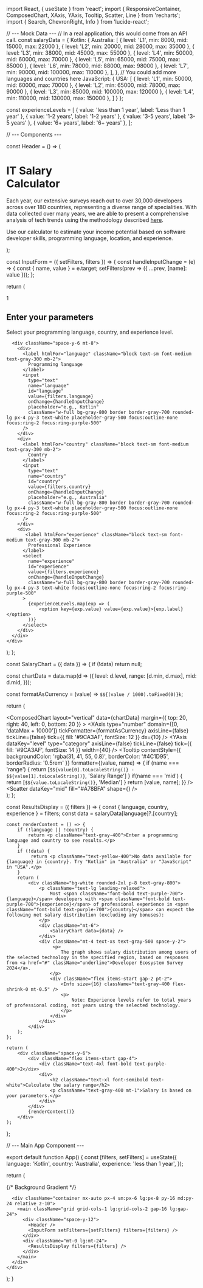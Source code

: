 import React, { useState } from 'react';
import { ResponsiveContainer, ComposedChart, XAxis, YAxis, Tooltip, Scatter, Line } from 'recharts';
import { Search, ChevronRight, Info } from 'lucide-react';

// --- Mock Data ---
// In a real application, this would come from an API call.
const salaryData = {
  Kotlin: {
    Australia: [
      { level: 'L1', min: 8000, mid: 15000, max: 22000 },
      { level: 'L2', min: 20000, mid: 28000, max: 35000 },
      { level: 'L3', min: 38000, mid: 45000, max: 55000 },
      { level: 'L4', min: 50000, mid: 60000, max: 70000 },
      { level: 'L5', min: 65000, mid: 75000, max: 85000 },
      { level: 'L6', min: 78000, mid: 88000, max: 98000 },
      { level: 'L7', min: 90000, mid: 100000, max: 110000 },
    ],
  },
  // You could add more languages and countries here
  JavaScript: {
    USA: [
        { level: 'L1', min: 50000, mid: 60000, max: 70000 },
        { level: 'L2', min: 65000, mid: 78000, max: 90000 },
        { level: 'L3', min: 85000, mid: 100000, max: 120000 },
        { level: 'L4', min: 110000, mid: 130000, max: 150000 },
    ]
  }
};

const experienceLevels = [
    { value: 'less than 1 year', label: 'Less than 1 year' },
    { value: '1-2 years', label: '1-2 years' },
    { value: '3-5 years', label: '3-5 years' },
    { value: '6+ years', label: '6+ years' },
];


// --- Components ---

const Header = () => (
  <div className="relative z-10">
    <h1 className="text-5xl md:text-7xl font-bold text-white tracking-tighter">
      IT Salary<br />Calculator
    </h1>
    <p className="mt-6 text-lg text-gray-300 max-w-xl">
      Each year, our extensive surveys reach out to over 30,000 developers across over 180 countries, representing a diverse range of specialities. With data collected over many years, we are able to present a comprehensive analysis of tech trends using the methodology described <a href="#" className="underline hover:text-white">here</a>.
    </p>
    <p className="mt-6 text-lg text-gray-300 max-w-xl">
      Use our calculator to estimate your income potential based on software developer skills, programming language, location, and experience.
    </p>
  </div>
);

const InputForm = ({ setFilters, filters }) => {
  const handleInputChange = (e) => {
    const { name, value } = e.target;
    setFilters(prev => ({ ...prev, [name]: value }));
  };

  return (
    <div className="bg-gray-900/50 backdrop-blur-sm border border-purple-500/20 rounded-2xl p-8 h-fit">
      <div className="flex items-start gap-4">
        <div className="text-4xl font-bold text-purple-400">1</div>
        <div>
          <h2 className="text-xl font-semibold text-white">Enter your parameters</h2>
          <p className="text-gray-400 mt-1">Select your programming language, country, and experience level.</p>
        </div>
      </div>

      <div className="space-y-6 mt-8">
        <div>
          <label htmlFor="language" className="block text-sm font-medium text-gray-300 mb-2">
            Programming language
          </label>
          <input
            type="text"
            name="language"
            id="language"
            value={filters.language}
            onChange={handleInputChange}
            placeholder="e.g., Kotlin"
            className="w-full bg-gray-800 border border-gray-700 rounded-lg px-4 py-3 text-white placeholder-gray-500 focus:outline-none focus:ring-2 focus:ring-purple-500"
          />
        </div>
        <div>
          <label htmlFor="country" className="block text-sm font-medium text-gray-300 mb-2">
            Country
          </label>
          <input
            type="text"
            name="country"
            id="country"
            value={filters.country}
            onChange={handleInputChange}
            placeholder="e.g., Australia"
            className="w-full bg-gray-800 border border-gray-700 rounded-lg px-4 py-3 text-white placeholder-gray-500 focus:outline-none focus:ring-2 focus:ring-purple-500"
          />
        </div>
        <div>
           <label htmlFor="experience" className="block text-sm font-medium text-gray-300 mb-2">
            Professional Experience
          </label>
          <select 
            name="experience" 
            id="experience" 
            value={filters.experience}
            onChange={handleInputChange}
            className="w-full bg-gray-800 border border-gray-700 rounded-lg px-4 py-3 text-white focus:outline-none focus:ring-2 focus:ring-purple-500"
          >
            {experienceLevels.map(exp => (
                <option key={exp.value} value={exp.value}>{exp.label}</option>
            ))}
          </select>
        </div>
      </div>
    </div>
  );
};

const SalaryChart = ({ data }) => {
  if (!data) return null;

  const chartData = data.map(d => ({
    level: d.level,
    range: [d.min, d.max],
    mid: d.mid,
  }));
  
  const formatAsCurrency = (value) => `$${(value / 1000).toFixed(0)}k`;

  return (
    <div className="w-full h-96">
      <ResponsiveContainer width="100%" height="100%">
        <ComposedChart
          layout="vertical"
          data={chartData}
          margin={{ top: 20, right: 40, left: 0, bottom: 20 }}
        >
          <XAxis 
            type="number" 
            domain={[0, 'dataMax + 10000']} 
            tickFormatter={formatAsCurrency}
            axisLine={false}
            tickLine={false}
            tick={{ fill: '#9CA3AF', fontSize: 12 }}
            dx={10}
          />
          <YAxis 
            dataKey="level" 
            type="category" 
            axisLine={false}
            tickLine={false}
            tick={{ fill: '#9CA3AF', fontSize: 14 }}
            width={40}
          />
          <Tooltip 
             contentStyle={{ 
                backgroundColor: 'rgba(31, 41, 55, 0.8)', 
                borderColor: '#4C1D95',
                borderRadius: '0.5rem'
             }}
            formatter={(value, name) => {
                if (name === 'range') {
                    return [`$${value[0].toLocaleString()} - $${value[1].toLocaleString()}`, 'Salary Range']
                }
                if(name === 'mid') {
                    return [`$${value.toLocaleString()}`, 'Median']
                }
                return [value, name];
            }}
          />
          <Line dataKey="range" stroke="#4C1D95" strokeWidth={2} dot={false} activeDot={false} legendType="none" />
          <Scatter dataKey="mid" fill="#A78BFA" shape={<circle r={5} />} />
        </ComposedChart>
      </ResponsiveContainer>
    </div>
  );
};

const ResultsDisplay = ({ filters }) => {
    const { language, country, experience } = filters;
    const data = salaryData[language]?.[country];

    const renderContent = () => {
        if (!language || !country) {
            return <p className="text-gray-400">Enter a programming language and country to see results.</p>
        }
        if (!data) {
             return <p className="text-yellow-400">No data available for {language} in {country}. Try "Kotlin" in "Australia" or "JavaScript" in "USA".</p>
        }
        return (
            <div className="bg-white rounded-2xl p-8 text-gray-800">
                <p className="text-lg leading-relaxed">
                    Most <span className="font-bold text-purple-700">{language}</span> developers with <span className="font-bold text-purple-700">{experience}</span> of professional experience in <span className="font-bold text-purple-700">{country}</span> can expect the following net salary distribution (excluding any bonuses):
                </p>
                <div className="mt-6">
                    <SalaryChart data={data} />
                </div>
                <div className="mt-4 text-xs text-gray-500 space-y-2">
                     <p>
                        The graph shows salary distribution among users of the selected technology in the specified region, based on responses from <a href="#" className="underline">Developer Ecosystem Survey 2024</a>.
                    </p>
                    <div className="flex items-start gap-2 pt-2">
                        <Info size={16} className="text-gray-400 flex-shrink-0 mt-0.5" />
                        <p>
                            Note: Experience levels refer to total years of professional coding, not years using the selected technology.
                        </p>
                    </div>
                </div>
            </div>
        );
    };

    return (
        <div className="space-y-6">
            <div className="flex items-start gap-4">
                <div className="text-4xl font-bold text-purple-400">2</div>
                <div>
                    <h2 className="text-xl font-semibold text-white">Calculate the salary range</h2>
                    <p className="text-gray-400 mt-1">Salary is based on your parameters.</p>
                </div>
            </div>
            {renderContent()}
        </div>
    );
};


// --- Main App Component ---

export default function App() {
  const [filters, setFilters] = useState({
    language: 'Kotlin',
    country: 'Australia',
    experience: 'less than 1 year',
  });

  return (
    <div className="min-h-screen bg-black text-gray-200 font-sans relative overflow-hidden">
      {/* Background Gradient */}
      <div className="absolute top-0 right-0 -mt-40 -mr-96 w-[1000px] h-[600px] bg-gradient-to-tr from-purple-600 via-pink-500 to-yellow-400 rounded-full blur-[150px] opacity-30 rotate-45" />

      <div className="container mx-auto px-4 sm:px-6 lg:px-8 py-16 md:py-24 relative z-10">
        <main className="grid grid-cols-1 lg:grid-cols-2 gap-16 lg:gap-24">
          <div className="space-y-12">
            <Header />
            <InputForm setFilters={setFilters} filters={filters} />
          </div>
          <div className="mt-0 lg:mt-24">
            <ResultsDisplay filters={filters} />
          </div>
        </main>
      </div>
    </div>
  );
}
